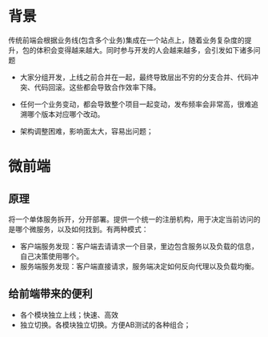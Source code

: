 # 背景
传统前端会根据业务线(包含多个业务)集成在一个站点上，随着业务复杂度的提升，包的体积会变得越来越大。同时参与开发的人会越来越多，会引发如下诸多问题

- 大家分组开发，上线之前合并在一起，最终导致层出不穷的分支合并、代码冲突、代码回滚。这些都会导致合作效率下降。

- 任何一个业务变动，都会导致整个项目一起变动，发布频率会非常高，很难追溯哪个版本对应哪个改动。

- 架构调整困难，影响面太大，容易出问题；

# 微前端

## 原理
将一个单体服务拆开，分开部署。提供一个统一的注册机构，用于决定当前访问的是哪个微服务，以及如何找到。有两种模式：
- 客户端服务发现：客户端去请请求一个目录，里边包含服务以及负载的信息，自己决策使用哪个。
- 服务端服务发现：客户端直接请求，服务端决定如何反向代理以及负载均衡。

## 给前端带来的便利
- 各个模块独立上线；快速、高效
- 独立切换。各模块独立切换。方便AB测试的各种组合；



